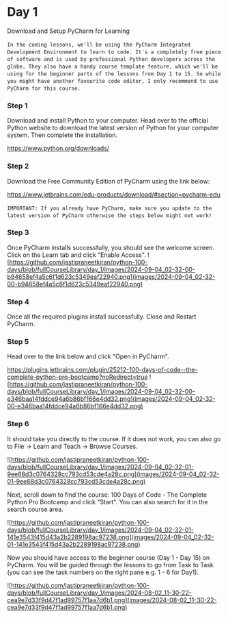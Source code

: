 # Day 1
Download and Setup PyCharm for Learning

``
In the coming lessons, we'll be using the PyCharm Integrated Development Environment to learn to code. It's a completely free piece of software and is used by professional Python developers across the globe. They also have a handy course template feature, which we'll be using for the beginner parts of the lessons from Day 1 to 15. So while you might have another favourite code editor, I only recommend to use PyCharm for this course.
``
### Step 1

Download and install Python to your computer. Head over to the official Python website to download the latest version of Python for your computer system. Then complete the installation.

https://www.python.org/downloads/



### Step 2

Download the Free Community Edition of PyCharm using the link below:

https://www.jetbrains.com/edu-products/download/#section=pycharm-edu



`IMPORTANT: If you already have PyCharm, make sure you update to the latest version of PyCharm otherwise the steps below might not work!`



### Step 3

Once PyCharm installs successfully, you should see the welcome screen. Click on the Learn tab and click "Enable Access".
![https://github.com/jastipraneetkiran/python-100-days/blob/fullCourseLibrary/day_1/images/2024-09-04_02-32-00-b94658ef4a5c6f1d623c5349eaf22940.png](images/2024-09-04_02-32-00-b94658ef4a5c6f1d623c5349eaf22940.png)



### Step 4

Once all the required plugins install successfully. Close and Restart PyCharm.



### Step 5

Head over to the link below and click "Open in PyCharm".

https://plugins.jetbrains.com/plugin/25212-100-days-of-code--the-complete-python-pro-bootcamp?noRedirect=true
![https://github.com/jastipraneetkiran/python-100-days/blob/fullCourseLibrary/day_1/images/2024-09-04_02-32-00-e346baa14fddce94a6b86bf166e4dd32.png](images/2024-09-04_02-32-00-e346baa14fddce94a6b86bf166e4dd32.png)


### Step 6

It should take you directly to the course. If it does not work, you can also go to File -> Learn and Teach -> Browse Courses.

![https://github.com/jastipraneetkiran/python-100-days/blob/fullCourseLibrary/day_1/images/2024-09-04_02-32-01-9ee68d3c0764328cc793cd53cde4a28c.png](images/2024-09-04_02-32-01-9ee68d3c0764328cc793cd53cde4a28c.png)




Next, scroll down to find the course: 100 Days of Code - The Complete Python Pro Bootcamp and click "Start". You can also search for it in the search course area.

![https://github.com/jastipraneetkiran/python-100-days/blob/fullCourseLibrary/day_1/images/2024-09-04_02-32-01-141e3543f415d43a2b2289198ac97238.png](images/2024-09-04_02-32-01-141e3543f415d43a2b2289198ac97238.png)




Now you should have access to the beginner course (Day 1 - Day 15) on PyCharm. You will be guided through the lessons to go from Task to Task (you can see the task numbers on the right pane e.g. 1 - 6 for Day1).

![https://github.com/jastipraneetkiran/python-100-days/blob/fullCourseLibrary/day_1/images/2024-08-02_11-30-22-cea9e7d33f9d47f1ad99757f1aa7d6b1.png](images/2024-08-02_11-30-22-cea9e7d33f9d47f1ad99757f1aa7d6b1.png)



